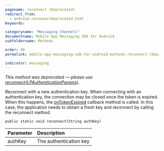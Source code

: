 ```yaml
---
pagename: reconnect (Deprecated)
redirect_from:
  - android-reconnectdeprecated.html
Keywords:

categoryname: "Messaging Channels"
documentname: Mobile App Messaging SDK for Android
subfoldername: Methods

order: 80
permalink: mobile-app-messaging-sdk-for-android-methods-reconnect-(deprecated).html

indicator: messaging
---
```


*This method was deprecated — please use [reconnect(LPAuthenticationParams)](android-reconnectfull.html).*

Reconnect with a new authentication key. When connecting with an authentication key, the connection may be closed once the token is expired. When this happens, the [onTokenExpired](android-callbacks-index.html) callback method is called. In this case, the application needs to obtain a fresh key and reconnect by calling the reconnect method.

`public static void reconnect(String authKey)`

| Parameter | Description |
| :--- | :--- |
| authKey | The authentication key  |
